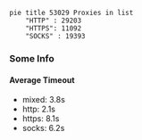 
```mermaid
pie title 53029 Proxies in list
    "HTTP" : 29203
    "HTTPS": 11092
    "SOCKS" : 19393
```

### Some Info
#### Average Timeout

- mixed: 3.8s
- http: 2.1s
- https: 8.1s
- socks: 6.2s